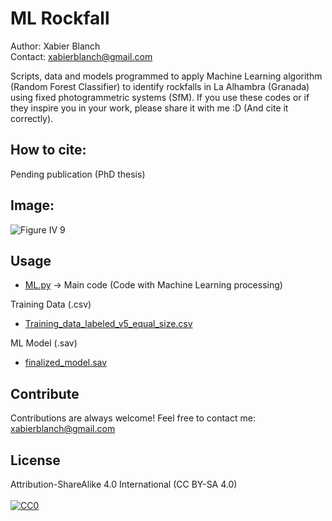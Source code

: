 # ML Rockfall
Author: Xabier Blanch<br/>
Contact: xabierblanch@gmail.com<br/>

Scripts, data and models programmed to apply Machine Learning algorithm (Random Forest Classifier) to identify rockfalls in La Alhambra (Granada) using fixed photogrammetric systems (SfM). If you use these codes or if they inspire you in your work, please share it with me :D (And cite it correctly).

How to cite:
-----
Pending publication (PhD thesis)

Image:
-----
![Figure IV 9](https://user-images.githubusercontent.com/37353398/151877680-60fb96bf-0fa8-4c2a-9a92-683dffc4b42c.jpg)

Usage
-----

* [ML.py](ML.py) -> Main code (Code with Machine Learning processing)

Training Data (.csv)

* [Training_data_labeled_v5_equal_size.csv](Training_data_labeled_v5_equal_size.csv)

ML Model (.sav)
* [finalized_model.sav](finalized_model.sav)

Contribute
-----
Contributions are always welcome!
Feel free to contact me: xabierblanch@gmail.com

License
-----
Attribution-ShareAlike 4.0 International (CC BY-SA 4.0)<br/><br/>
[![CC0](https://licensebuttons.net/i/cc-gift-guide/by-sa.png)](https://creativecommons.org/licenses/by-sa/4.0/)
